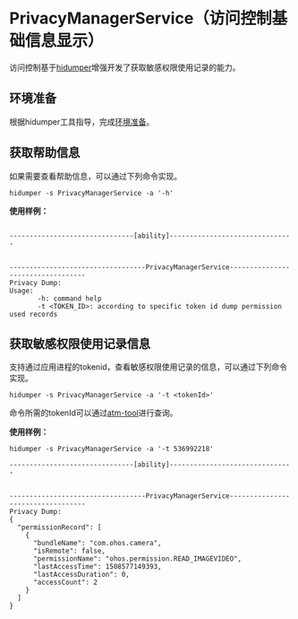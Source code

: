 # PrivacyManagerService（访问控制基础信息显示）

<!--Kit: Ability Kit-->
<!--Subsystem: Security-->
<!--Owner: @xia-bubai-->
<!--Designer: @linshuqing; @hehehe-li-->
<!--Tester: @leiyuqian-->
<!--Adviser: @zengyawen-->

访问控制基于[hidumper](hidumper.md)增强开发了获取敏感权限使用记录的能力。

## 环境准备
根据hidumper工具指导，完成[环境准备](hidumper.md#环境要求)。

## 获取帮助信息
如果需要查看帮助信息，可以通过下列命令实现。

```shell
hidumper -s PrivacyManagerService -a '-h'
```

 **使用样例：**
```text

-------------------------------[ability]-------------------------------


----------------------------------PrivacyManagerService----------------------------------
Privacy Dump:
Usage:
       -h: command help
       -t <TOKEN_ID>: according to specific token id dump permission used records
```

## 获取敏感权限使用记录信息
支持通过应用进程的tokenid，查看敏感权限使用记录的信息，可以通过下列命令实现。

```shell
hidumper -s PrivacyManagerService -a '-t <tokenId>'
```
命令所需的tokenId可以通过[atm-tool](../tools/atm-tool.md#查询命令)进行查询。

 **使用样例：**
```text
hidumper -s PrivacyManagerService -a '-t 536992218'

-------------------------------[ability]-------------------------------


----------------------------------PrivacyManagerService----------------------------------
Privacy Dump:
{
  "permissionRecord": [
    {
      "bundleName": "com.ohos.camera",
      "isRemote": false,
      "permissionName": "ohos.permission.READ_IMAGEVIDEO",
      "lastAccessTime": 1508577149393,
      "lastAccessDuration": 0,
      "accessCount": 2
    }
  ]
}
```